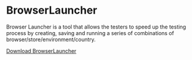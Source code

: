 # BrowserLauncher

Browser Launcher is a tool that allows the testers to speed up the testing process by creating, saving and running a series of combinations of browser/store/environment/country.

[Download BrowserLauncher](https://github.com/alaiaf/BrowserLauncher/blob/eee9b27032538c592bb9ad81e3770720bfa9030e/Package/BrowserLauncher.zip?raw=true)
